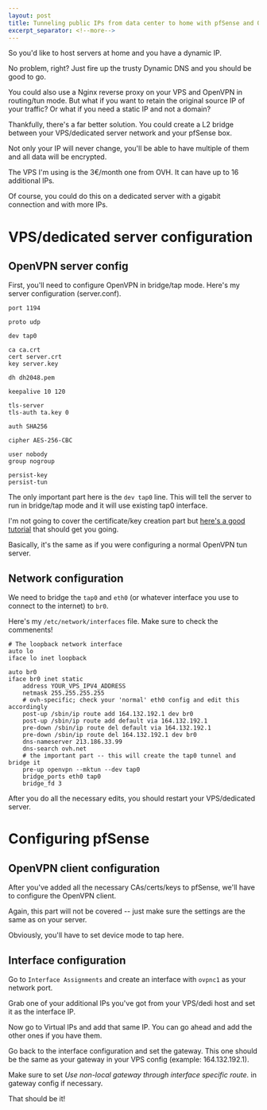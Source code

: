 ```yaml
---
layout: post
title: Tunneling public IPs from data center to home with pfSense and OpenVPN
excerpt_separator: <!--more-->
---
```


So you'd like to host servers at home and you have a dynamic IP.

No problem, right? Just fire up the trusty Dynamic DNS and you should be good to go.

You could also use a Nginx reverse proxy on your VPS and OpenVPN in routing/tun mode. But what if you want to retain the original source IP of your traffic? Or what if you need a static IP and not a domain?

Thankfully, there's a far better solution. You could create a L2 bridge between your VPS/dedicated server network and your pfSense box.
<!--more-->
Not only your IP will never change, you'll be able to have multiple of them and all data will be encrypted.

The VPS I'm using is the 3€/month one from OVH. It can have up to 16 additional IPs.

Of course, you could do this on a dedicated server with a gigabit connection and with more IPs.

# VPS/dedicated server configuration

## OpenVPN server config

First, you'll need to configure OpenVPN in bridge/tap mode. Here's my server configuration (server.conf).

```
port 1194

proto udp

dev tap0

ca ca.crt
cert server.crt
key server.key

dh dh2048.pem

keepalive 10 120

tls-server
tls-auth ta.key 0

auth SHA256

cipher AES-256-CBC

user nobody
group nogroup

persist-key
persist-tun
```

The only important part here is the `dev tap0` line. This will tell the server to run in bridge/tap mode and it will use existing tap0 interface.

I'm not going to cover the certificate/key creation part but [here's a good tutorial](https://www.digitalocean.com/community/tutorials/how-to-set-up-an-openvpn-server-on-ubuntu-16-04) that should get you going.

Basically, it's the same as if you were configuring a normal OpenVPN tun server.

## Network configuration

We need to bridge the `tap0` and `eth0` (or whatever interface you use to connect to the internet) to `br0`.

Here's my `/etc/network/interfaces` file. Make sure to check the commenents!

```
# The loopback network interface
auto lo
iface lo inet loopback

auto br0
iface br0 inet static
    address YOUR_VPS_IPV4_ADDRESS
    netmask 255.255.255.255
    # ovh-specific; check your 'normal' eth0 config and edit this accordingly
    post-up /sbin/ip route add 164.132.192.1 dev br0
    post-up /sbin/ip route add default via 164.132.192.1
    pre-down /sbin/ip route del default via 164.132.192.1
    pre-down /sbin/ip route del 164.132.192.1 dev br0
    dns-nameserver 213.186.33.99
    dns-search ovh.net
    # the important part -- this will create the tap0 tunnel and bridge it
    pre-up openvpn --mktun --dev tap0
    bridge_ports eth0 tap0
    bridge_fd 3
```

After you do all the necessary edits, you should restart your VPS/dedicated server.

# Configuring pfSense

## OpenVPN client configuration

After you've added all the necessary CAs/certs/keys to pfSense, we'll have to configure the OpenVPN client.

Again, this part will not be covered -- just make sure the settings are the same as on your server.

Obviously, you'll have to set device mode to tap here.

## Interface configuration

Go to `Interface Assignments` and create an interface with `ovpnc1` as your network port.

Grab one of your additional IPs you've got from your VPS/dedi host and set it as the interface IP.

Now go to Virtual IPs and add that same IP. You can go ahead and add the other ones if you have them.

Go back to the interface configuration and set the gateway. This one should be the same as your gateway in your VPS config (example: 164.132.192.1).

Make sure to set *Use non-local gateway through interface specific route.* in gateway config if necessary.

That should be it!
